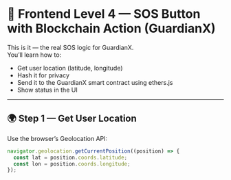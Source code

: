 # 🚨 Frontend Level 4 — SOS Button with Blockchain Action (GuardianX)

This is it — the real SOS logic for GuardianX.  
You’ll learn how to:

- Get user location (latitude, longitude)
- Hash it for privacy
- Send it to the GuardianX smart contract using ethers.js
- Show status in the UI

---

## 🌍 Step 1 — Get User Location

Use the browser’s Geolocation API:

```js
navigator.geolocation.getCurrentPosition((position) => {
  const lat = position.coords.latitude;
  const lon = position.coords.longitude;
});
